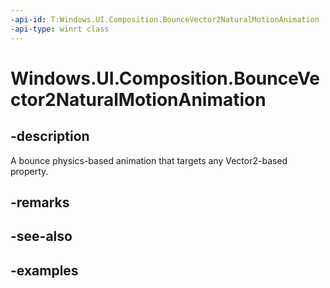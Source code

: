 ```yaml
---
-api-id: T:Windows.UI.Composition.BounceVector2NaturalMotionAnimation
-api-type: winrt class
---
```


<!-- Class syntax.
public class BounceVector2NaturalMotionAnimation : Vector2NaturalMotionAnimation, Vector2NaturalMotionAnimation
-->

# Windows.UI.Composition.BounceVector2NaturalMotionAnimation

## -description

A bounce physics-based animation that targets any Vector2-based property.



## -remarks

## -see-also

## -examples

